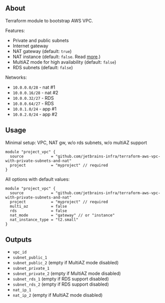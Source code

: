 ## About
Terraform module to bootstrap AWS VPC. 

Features:
* Private and public subnets
* Internet gateway
* NAT gateway (default: `true`)
* NAT instance (default: `false`. Read [more](https://docs.aws.amazon.com/AmazonVPC/latest/UserGuide/vpc-nat-comparison.html).)
* MultiAZ mode for high availability (default: `false`) 
* RDS subnets (default: `false`)

Networks:
- `10.0.0.0/28` - nat #1
- `10.0.0.16/28` - nat #2
- `10.0.0.32/27` - RDS
- `10.0.0.64/27` - RDS
- `10.0.1.0/24` - app #1
- `10.0.2.0/24` - app #2

## Usage

Minimal setup: VPC, NAT gw, w/o rds subnets, w/o multiAZ support 
```
module "project_vpc" {
  source            = "github.com/jetbrains-infra/terraform-aws-vpc-with-private-subnets-and-nat"
  project           = "myproject" // required
}
```

All options with default values:
```
module "project_vpc" {
  source            = "github.com/jetbrains-infra/terraform-aws-vpc-with-private-subnets-and-nat"
  project           = "myproject" // required
  multi_az          = false
  rds               = false
  nat_mode          = "gateway" // or "instance"
  nat_instance_type = "t2.small"
}
```

## Outputs

* `vpc_id` 
* `subnet_public_1`
* `subnet_public_2` (empty if MultiAZ mode disabled)
* `subnet_private_1`
* `subnet_private_2` (empty if MultiAZ mode disabled)
* `subnet_rds_1` (empty if RDS support disabled)
* `subnet_rds_2` (empty if RDS support disabled)
* `nat_ip_1` 
* `nat_ip_2` (empty if MultiAZ mode disabled)
